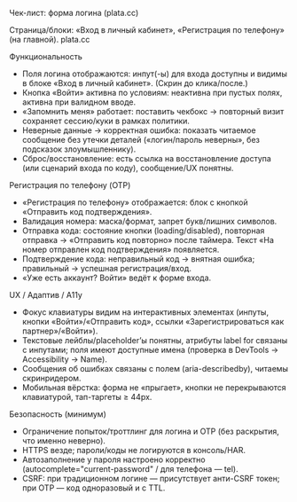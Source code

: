 Чек-лист: форма логина (plata.cc)

Страница/блоки: «Вход в личный кабинет», «Регистрация по телефону» (на главной). 
plata.cc

Функциональность
- Поля логина отображаются: инпут(-ы) для входа доступны и видимы в блоке «Вход в личный кабинет». (Скрин до клика/после.) 
- Кнопка «Войти» активна по условиям: неактивна при пустых полях, активна при валидном вводе. 
- «Запомнить меня» работает: поставить чекбокс → повторный визит сохраняет сессию/куки в рамках политики.
- Неверные данные → корректная ошибка: показать читаемое сообщение без утечки деталей («логин/пароль неверны», без подсказок злоумышленнику).
- Сброс/восстановление: есть ссылка на восстановление доступа (или сценарий входа по коду), сообщение/UX понятны.

Регистрация по телефону (OTP)
- «Регистрация по телефону» отображается: блок с кнопкой «Отправить код подтверждения».
- Валидация номера: маска/формат, запрет букв/лишних символов.
- Отправка кода: состояние кнопки (loading/disabled), повторная отправка → «Отправить код повторно» после таймера. Текст «На номер отправлен код подтверждения» появляется.
- Подтверждение кода: неправильный код → внятная ошибка; правильный → успешная регистрация/вход.
- «Уже есть аккаунт? Войти» ведёт к форме входа. 

UX / Адаптив / A11y
- Фокус клавиатуры видим на интерактивных элементах (инпуты, кнопки «Войти»/«Отправить код», ссылки «Зарегистрироваться как партнер»/«Войти»). 
- Текстовые лейблы/placeholder’ы понятны, атрибуты label for связаны с инпутами; поля имеют доступные имена (проверка в DevTools → Accessibility → Name).
- Сообщения об ошибках связаны с полем (aria-describedby), читаемы скринридером.
- Мобильная вёрстка: форма не «прыгает», кнопки не перекрываются клавиатурой, тап-таргеты ≥ 44px.

Безопасность (минимум)
- Ограничение попыток/троттлинг для логина и OTP (без раскрытия, что именно неверно).
- HTTPS везде; пароли/коды не логируются в консоль/HAR.
- Автозаполнение у пароля настроено корректно (autocomplete="current-password" / для телефона — tel).
- CSRF: при традиционном логине — присутствует анти-CSRF токен; при OTP — код одноразовый и с TTL.